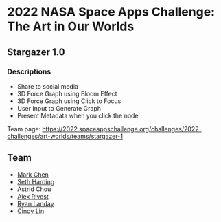 # 2022 NASA Space Apps Challenge: The Art in Our Worlds
## Stargazer 1.0
### Descriptions
- Share to social media
- 3D Force Graph using Bloom Effect
- 3D Force Graph using Click to Focus
- User Input to Generate Graph
- Present Metadata when you click the node

Team page: https://2022.spaceappschallenge.org/challenges/2022-challenges/art-worlds/teams/stargazer-1

## Team
- [Mark Chen](https://github.com/MarkCodering)  
- [Seth Harding](https://github.com/SethHasi)  
- Astrid Chou  
- [Alex Rivest](https://github.com/TeleViaBox)  
- [Ryan Landay](https://github.com/rlanday )  
- [Cindy Lin](https://github.com/Jyue)
